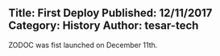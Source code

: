 Title: First Deploy
Published: 12/11/2017
Category: History
Author: tesar-tech
---
ZODOC was fist launched on December 11th.